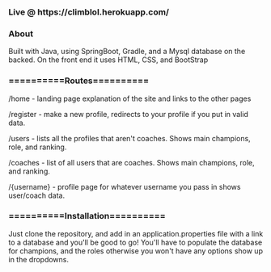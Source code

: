 <h3>Live @ https://climblol.herokuapp.com/</h3>

<h3>About</h3>

<p>Built with Java, using SpringBoot, Gradle, and a Mysql database on the backed. On the front end it uses HTML, CSS, and BootStrap</p>

<h3>==========Routes==========</h3>
<p> /home - landing page explanation of the site and links to the other pages</p>
<p> /register - make a new profile, redirects to your profile if you put in valid data.</p>
<p> /users - lists all the profiles that aren't coaches. Shows main champions, role, and ranking.</p>
<p> /coaches - list of all users that are coaches. Shows main champions, role, and ranking.</p>
<p> /{username} - profile page for whatever username you pass in shows user/coach data. </p>

<h3>==========Installation==========</h3>
<p>Just clone the repository, and add in an application.properties file with a link to a database and you'll be good to go! You'll have to populate the database for champions, and the roles otherwise you won't have any options show up in the dropdowns.</p>
